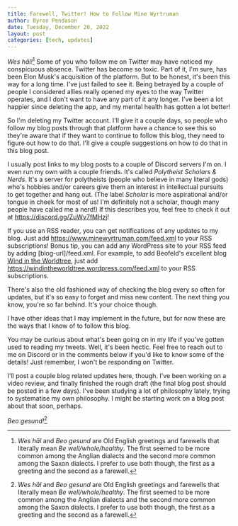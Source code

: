```yaml
---
title: Farewell, Twitter! How to Follow Mine Wyrtruman
author: Byron Pendason
date: Tuesday, December 20, 2022
layout: post
categories: [tech, updates]
---
```


*Wes hāl!*[^1] Some of you who follow me on Twitter may have noticed my conspicuous absence. Twitter has become so toxic. Part of it, I'm sure, has been Elon Musk's acquisition of the platform. But to be honest, it's been this way for a long time. I've just failed to see it. Being betrayed by a couple of people I considered allies really opened my eyes to the way Twitter operates, and I don't want to have any part of it any longer. I've been a lot happier since deleting the app, and my mental health has gotten a lot better!

So I'm deleting my Twitter account. I'll give it a couple days, so people who follow my blog posts through that platform have a chance to see this so they're aware that if they want to continue to follow this blog, they need to figure out how to do that. I'll give a couple suggestions on how to do that in this blog post.

I usually post links to my blog posts to a couple of Discord servers I'm on. I even run my own with a couple friends. It's called *Polytheist Scholars & Nerds*. It's a server for polytheists (people who believe in many literal gods) who's hobbies and/or careers give them an interest in intellectual pursuits to get together and hang out. (The label *Scholar* is more aspirational and/or tongue in cheek for most of us! I'm definitely not a scholar, though many people have called me a nerd!) If this describes you, feel free to check it out at https://discord.gg/ZuWv7fMHzj!

If you use an RSS reader, you can get notifications of any updates to my blog. Just add https://www.minewyrtruman.com/feed.xml to your RSS subscriptions! Bonus tip, you can add any WordPress site to your RSS feed by adding [blog-url]/feed.xml. For example, to add Beofeld's excellent blog [Wind in the Worldtree](https://windintheworldtree.wordpress.com), just add https://windintheworldtree.wordpress.com/feed.xml to your RSS subscriptions.

There's also the old fashioned way of checking the blog every so often for updates, but it's so easy to forget and miss new content. The next thing you know, you're so far behind. It's your choice though.

I have other ideas that I may implement in the future, but for now these are the ways that I know of to follow this blog.

You may be curious about what's been going on in my life if you've gotten used to reading my tweets. Well, it's been hectic. Feel free to reach out to me on Discord or in the comments below if you'd like to know some of the details! Just remember, I won't be responding on Twitter.

I'll post a couple blog related updates here, though. I've been working on a video review, and finally finished the rough draft (the final blog post should be posted in a few days). I've been studying a lot of philosophy lately, trying to systematise my own philosophy. I might be starting work on a blog post about that soon, perhaps.

*Beo gesund!*[^1]

[^1]: *Wes hāl* and *Beo gesund* are Old English greetings and farewells that literally mean *Be well/whole/healthy*. The first seemed to be more common among the Anglian dialects and the second more common among the Saxon dialects. I prefer to use both though, the first as a greeting and the second as a farewell.
